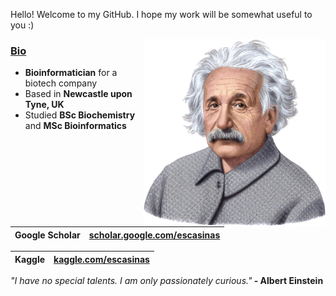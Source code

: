 Hello! Welcome to my GitHub. I hope my work will be somewhat useful to you :)

<img src="einstein.png" align="right" height="300">

<h3><u><b>Bio</b></u></h3>
<ul>
<li><b>Bioinformatician</b> for a biotech company</li>
<li>Based in <b>Newcastle upon Tyne, UK</b></li>
<li>Studied <b>BSc Biochemistry</b> and <b>MSc Bioinformatics</b></li>
</ul>

| Google Scholar |  [scholar.google.com/escasinas](https://scholar.google.com/citations?user=m6Y0gc4AAAAJ&hl=en&oi=ao) |
| ---------- | ---------- |

| Kaggle |  [kaggle.com/escasinas](https://www.kaggle.com/escasinas) |
| ---------- | ---------- |

<i>"I have no special talents. I am only passionately curious."</i><b> - Albert Einstein</b>
